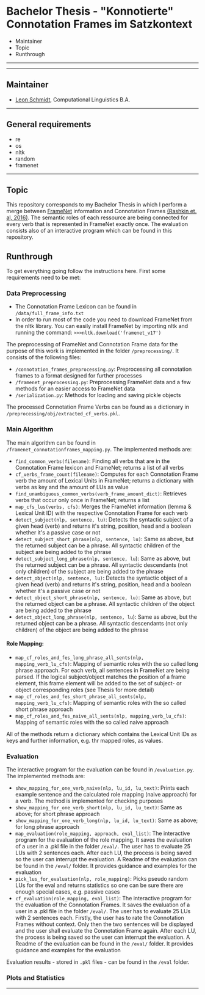 # Bachelor Thesis - "Konnotierte" Connotation Frames im Satzkontext
* Maintainer
* Topic
* Runthrough

-------------
-------------
## Maintainer
* [Leon Schmidt](lschmidt@cl.uni-heidelberg.de), Computational Linguistics B.A.

-------------
## General requirements
* re
* os
* nltk
* random
* framenet

-------------

## Topic
This repository corresponds to my Bachelor Thesis in which I perform a merge between [FrameNet](https://framenet.icsi.berkeley.edu/fndrupal/) information and Connotation Frames [(Rashkin et. al, 2016)](https://homes.cs.washington.edu/~hrashkin/connframe.html). The semantic roles of each ressource are being connected for every verb that is represented in FrameNet exactly once. The evaluation consists also of an interactive program which can be found in this repository.

## Runthrough
To get everything going follow the instructions here. First some requirements need to be met: 
 
### Data Preprocessing
* The Connotation Frame Lexicon can be found in `/data/full_frame_info.txt`
* In order to run most of the code you need to download FrameNet from the nltk library. You can easily install FrameNet by importing nltk and running the command:
`>>>nltk.download('framenet_v17')`

The preprocessing of FrameNet and Connotation Frame data for the purpose of this work is implemented in the folder `/preprocessing/`.
It consists of the following files: 
* `/connotation_frames_preprocessing.py`: Preprocessing all connotation frames to a format designed for further processes
* `/framenet_preprocessing.py`: Preprocessing FrameNet data and a few methods for an easier access to FrameNet data
* `/serialization.py`: Methods for loading and saving pickle objects

The processed Connotation Frame Verbs can be found as a dictionary in `/preprocessing/obj/extracted_cf_verbs.pkl`.

### Main Algorithm
The main algorithm can be found in `/framenet_connotationframes_mapping.py`. 
The implemented methods are:
* `find_common_verbs(filename)`: Finding all verbs that are in the Connotation Frame lexicon and FrameNet; returns a list of all verbs
* `cf_verbs_frame_count(filename)`: Computes for each Connotation Frame verb the amount of Lexical Units in FrameNet; returns a dictionary with verbs as key and the amount of LUs as value
* `find_unambiguous_common_verbs(verb_frame_amount_dict)`: Retrieves verbs that occur only once in FrameNet; returns a list
* `map_cfs_lus(verbs, cfs)`: Merges the FrameNet information (lemma & Lexical Unit ID) with the respective Connotation Frame for each verb
* `detect_subject(nlp, sentence, lu)`: Detects the syntactic subject of a given head (verb) and returns it's string, position, head and a boolean whether it's a passive case or not
* `detect_subject_short_phrase(nlp, sentence, lu)`: Same as above, but the returned subject can be a phrase. All syntactic children of the subject are being added to the phrase
* `detect_subject_long_phrase(nlp, sentence, lu`): Same as above, but the returned subject can be a phrase. All syntactic descendants (not only children) of the subject are being added to the phrase
* `detect_object(nlp, sentence, lu)`: Detects the syntactic object of a given head (verb) and returns it's string, position, head and a boolean whether it's a passive case or not
* `detect_object_short_phrase(nlp, sentence, lu)`: Same as above, but the returned object can be a phrase. All syntactic children of the object are being added to the phrase
* `detect_object_long_phrase(nlp, sentence, lu`): Same as above, but the returned object can be a phrase. All syntactic descendants (not only children) of the object are being added to the phrase

#### Role Mapping:
* `map_cf_roles_and_fes_long_phrase_all_sents(nlp, mapping_verb_lu_cfs)`: Mapping of semantic roles with the so called long phrase approach. For each verb, all sentences in FrameNet are being parsed. If the logical subject/object matches the position of a frame element, this frame element will be added to the set of subject- or object corresponding roles (see Thesis for more detail)
* `map_cf_roles_and_fes_short_phrase_all_sents(nlp, mapping_verb_lu_cfs)`: Mapping of semantic roles with the so called short phrase approach
* `map_cf_roles_and_fes_naive_all_sents(nlp, mapping_verb_lu_cfs)`: Mapping of semantic roles with the so called naive approach

All of the methods return a dictionary which contains the Lexical Unit IDs as keys and further information, e.g. thr mapped roles, as values.

### Evaluation
The interactive program for the evaluation can be found in `/evaluation.py`. The implemented methods are:
* `show_mapping_for_one_verb_naive(nlp, lu_id, lu_text)`: Prints each example sentence and the calculated role mapping (naive approach) for a verb. The method is implemented for checking purposes
* `show_mapping_for_one_verb_short(nlp, lu_id, lu_text)`: Same as above; for short phrase approach
* `show_mapping_for_one_verb_long(nlp, lu_id, lu_text)`: Same as above; for long phrase approach
* `map_evaluation(role_mapping, approach, eval_list)`: The interactive program for the evaluation of the role mapping. It saves the evaluation of a user in a .pkl file in the folder `/eval/`. The user has to evaluate 25 LUs with 2 sentences each. After each LU, the process is being saved so the user can interrupt the evaluation. A Readme of the evaluation can be found in the `/eval/` folder. It provides guidance and examples for the evaluation
* `pick_lus_for_evaluation(nlp, role_mapping)`: Picks pseudo random LUs for the eval and returns statistics so one can be sure there are enough special cases, e.g. passive cases
* `cf_evaluation(role_mapping, eval_list)`: The interactive program for the evaluation of the Connotation Frames. It saves the evaluation of a user in a .pkl file in the folder `/eval/`. The user has to evaluate 25 LUs with 2 sentences each. Firstly, the user has to rate the Connotation Frames without context. Only then the two sentences will be displayed and the user shall evaluate the Connotation Frame again. After each LU, the process is being saved so the user can interrupt the evaluation. A Readme of the evaluation can be found in the `/eval/` folder. It provides guidance and examples for the evaluation

Evaluation results - stored in `.pkl` files - can be found in the `/eval` folder.

### Plots and Statistics



-------------
